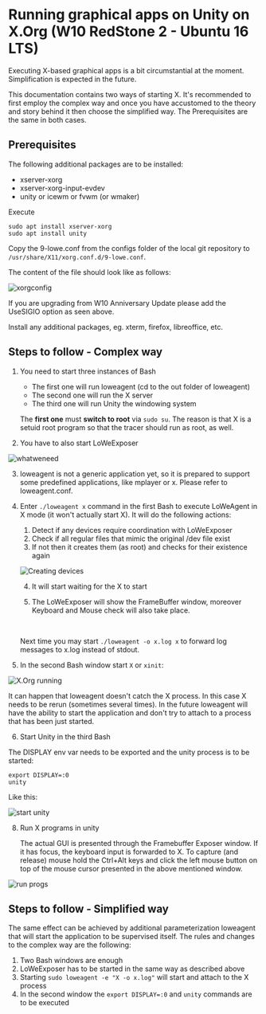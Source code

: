 # Running graphical apps on Unity on X.Org (W10 RedStone 2 - Ubuntu 16 LTS)

Executing X-based graphical apps is a bit circumstantial at the moment. Simplification is expected in the future.

This documentation contains two ways of starting X. It's recommended to first employ the complex way and once you have accustomed to the theory and story behind it then choose the simplified way. The Prerequisites are the same in both cases.

## Prerequisites

The following additional packages are to be installed:

- xserver-xorg
- xserver-xorg-input-evdev
- unity or icewm or fvwm (or wmaker)

Execute

```
sudo apt install xserver-xorg
sudo apt install unity
```

Copy the 9-lowe.conf from the configs folder of the local git repository to ```/usr/share/X11/xorg.conf.d/9-lowe.conf```.

The content of the file should look like as follows:

![xorgconfig](img/x/01_config.jpg "X.Org config")

If you are upgrading from W10 Anniversary Update please add the UseSIGIO option as seen above.

Install any additional packages, eg. xterm, firefox, libreoffice, etc.

## Steps to follow - Complex way

1. You need to start three instances of Bash
   - The first one will run loweagent (cd to the out folder of loweagent)
   - The second one will run the X server
   - The third one will run Unity the windowing system

   The **first one** must **switch to root** via ```sudo su```. The reason is that X is a setuid root program so that the tracer should run as root, as well.
2. You have to also start LoWeExposer

![whatweneed](img/x/02_whatweneed.jpg "Starting needed programs")

3. loweagent is not a generic application yet, so it is prepared to support some predefined applications, like mplayer or x. Please refer to loweagent.conf.

4. Enter ```./loweagent x``` command in the first Bash to execute LoWeAgent in X mode (it won't actually start X). It will do the following actions:

   1. Detect if any devices require coordination with LoWeExposer
   2. Check if all regular files that mimic the original /dev file exist
   3. If not then it creates them (as root) and checks for their existence again 

   ![Creating devices](img/x/03_credevs.jpg "Creating devices")

   4. It will start waiting for the X to start

   5. The LoWeExposer will show the FrameBuffer window, moreover Keyboard and Mouse check will also take place. 

      ​

   Next time you may start   ```./loweagent -o x.log x``` to forward log messages to x.log instead of stdout.

5. In the second Bash window start ```X```  or ```xinit```:

![X.Org running](img/x/04_startx.jpg "X.Org running")

It can happen that loweagent doesn't catch the X process. In this case X needs to be rerun (sometimes several times). In the future loweagent will have the ability to start the application and don't try to attach to a process that has been just started.

6. Start Unity in the third Bash

The DISPLAY env var needs to be exported and the unity process is to be started:

```
export DISPLAY=:0
unity
```
Like this:

![start unity](img/x/05_startunity.jpg "Starting Unity")

8. Run X programs in unity

   The actual GUI is presented through the Framebuffer Exposer window. If it has focus, the keyboard input is forwarded to X. To capture (and release) mouse hold the Ctrl+Alt keys and click the left mouse button on top of the mouse cursor presented in the above mentioned window.

![run progs](img/x/06_unityrunning.jpg "Run graphical apps")

## Steps to follow - Simplified way

The same effect can be achieved by additional parameterization loweagent that will start the application to be supervised itself. The rules and changes to the complex way are the following:

1. Two Bash windows are enough
2. LoWeExposer has to be started in the same way as described above
3. Starting ```sudo loweagent -e "X -o x.log"``` will start and attach to the X process
4. In the second window the ```export DISPLAY=:0``` and ```unity``` commands are to be executed